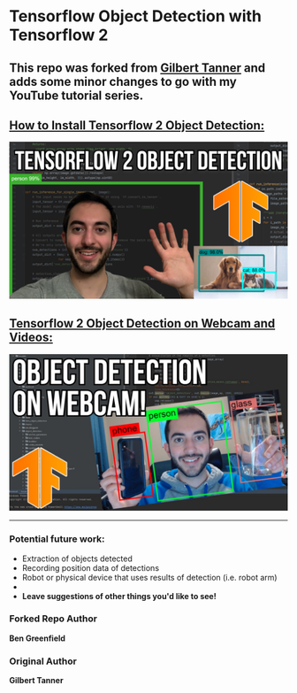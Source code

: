 # Tensorflow Object Detection with Tensorflow 2
This repo was forked from 
[Gilbert Tanner](https://github.com/TannerGilbert/Tensorflow-Object-Detection-with-Tensorflow-2.0) and adds some minor
changes to go with my YouTube tutorial series.
---
## [How to Install Tensorflow 2 Object Detection:](https://www.youtube.com/watch?v=rRwflsS67ow&t=28s&ab_channel=LazyTech)
![thumbnail](./misc/Tensorflow%202%20Object%20Detection.jpg)

## [Tensorflow 2 Object Detection on Webcam and Videos:](https://www.youtube.com/watch?v=O6BsjQat4aE&ab_channel=LazyTech)
![thumbnail](./misc/Tensorflow%202%20Object%20Detection%20on%20Webcam%20and%20Videos.jpg)

---

### Potential future work:
- Extraction of objects detected
- Recording position data of detections
- Robot or physical device that uses results of detection (i.e. robot arm)
- 
- **Leave suggestions of other things you'd like to see!**

### Forked Repo Author
 **Ben Greenfield**
### Original Author
 **Gilbert Tanner**